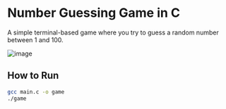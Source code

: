 
# Number Guessing Game in C

A simple terminal-based game where you try to guess a random number between 1 and 100.

![image](https://github.com/user-attachments/assets/c72965b1-436e-4697-8988-754e22e8396c)


## How to Run
```bash
gcc main.c -o game
./game
